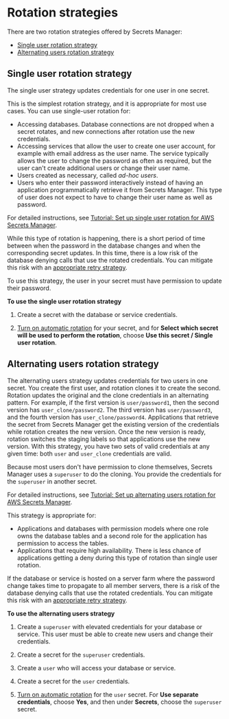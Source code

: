 # Rotation strategies<a name="rotating-secrets_strategies"></a>

There are two rotation strategies offered by Secrets Manager: 
+ [Single user rotation strategy](#rotating-secrets-one-user-one-password)
+ [Alternating users rotation strategy](#rotating-secrets-two-users)

## Single user rotation strategy<a name="rotating-secrets-one-user-one-password"></a>

The single user strategy updates credentials for one user in one secret\.

This is the simplest rotation strategy, and it is appropriate for most use cases\. You can use single\-user rotation for:
+ Accessing databases\. Database connections are not dropped when a secret rotates, and new connections after rotation use the new credentials\.
+ Accessing services that allow the user to create one user account, for example with email address as the user name\. The service typically allows the user to change the password as often as required, but the user can't create additional users or change their user name\.
+ Users created as necessary, called *ad\-hoc users*\. 
+ Users who enter their password interactively instead of having an application programmatically retrieve it from Secrets Manager\. This type of user does not expect to have to change their user name as well as password\. 

For detailed instructions, see [Tutorial: Set up single user rotation for AWS Secrets Manager](tutorials_rotation-single.md)\.

While this type of rotation is happening, there is a short period of time between when the password in the database changes and when the corresponding secret updates\. In this time, there is a low risk of the database denying calls that use the rotated credentials\. You can mitigate this risk with an [appropriate retry strategy](http://aws.amazon.com/blogs/architecture/exponential-backoff-and-jitter/)\.

To use this strategy, the user in your secret must have permission to update their password\. 

**To use the single user rotation strategy**

1. Create a secret with the database or service credentials\.

1. [Turn on automatic rotation](https://docs.aws.amazon.com/secretsmanager/latest/userguide/rotating-secrets.html) for your secret, and for **Select which secret will be used to perform the rotation**, choose **Use this secret / Single user rotation**\.

## Alternating users rotation strategy<a name="rotating-secrets-two-users"></a>

The alternating users strategy updates credentials for two users in one secret\. You create the first user, and rotation clones it to create the second\. Rotation updates the original and the clone credentials in an alternating pattern\. For example, if the first version is `user/password1`, then the second version has `user_clone/password2`\. The third version has `user/password3`, and the fourth version has `user_clone/password4`\. Applications that retrieve the secret from Secrets Manager get the existing version of the credentials while rotation creates the new version\. Once the new version is ready, rotation switches the staging labels so that applications use the new version\. With this strategy, you have two sets of valid credentials at any given time: both `user` and `user_clone` credentials are valid\. 

Because most users don't have permission to clone themselves, Secrets Manager uses a `superuser` to do the cloning\. You provide the credentials for the `superuser` in another secret\. 

For detailed instructions, see [Tutorial: Set up alternating users rotation for AWS Secrets Manager](tutorials_rotation-alternating.md)\.

This strategy is appropriate for:
+ Applications and databases with permission models where one role owns the database tables and a second role for the application has permission to access the tables\.
+ Applications that require high availability\. There is less chance of applications getting a deny during this type of rotation than single user rotation\.

If the database or service is hosted on a server farm where the password change takes time to propagate to all member servers, there is a risk of the database denying calls that use the rotated credentials\. You can mitigate this risk with an [appropriate retry strategy](http://aws.amazon.com/blogs/architecture/exponential-backoff-and-jitter/)\.

**To use the alternating users strategy**

1. Create a `superuser` with elevated credentials for your database or service\. This user must be able to create new users and change their credentials\.

1. Create a secret for the `superuser` credentials\.

1. Create a `user` who will access your database or service\.

1. Create a secret for the `user` credentials\. 

1. [Turn on automatic rotation](https://docs.aws.amazon.com/secretsmanager/latest/userguide/rotating-secrets.html) for the `user` secret\. For **Use separate credentials**, choose **Yes**, and then under **Secrets**, choose the `superuser` secret\.